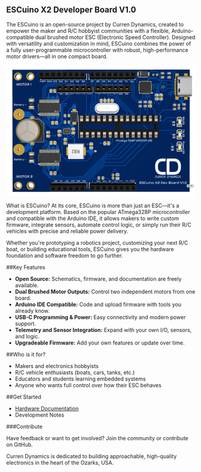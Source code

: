 ## ESCuino X2 Developer Board V1.0


The ESCuino is an open-source project by Curren Dynamics, created to empower the maker and R/C hobbyist communities with a flexible, Arduino-compatible dual brushed motor ESC (Electronic Speed Controller). Designed with versatility and customization in mind, ESCuino combines the power of a fully user-programmable microcontroller with robust, high-performance motor drivers—all in one compact board.

<img src="../assets/images/v1-render.png" alt="Render of ESCuino X2 Dev V1.0" class="render-img">

What is ESCuino?
At its core, ESCuino is more than just an ESC—it's a development platform. Based on the popular ATmega328P microcontroller and compatible with the Arduino IDE, it allows makers to write custom firmware, integrate sensors, automate control logic, or simply run their R/C vehicles with precise and reliable power delivery.

Whether you're prototyping a robotics project, customizing your next R/C boat, or building educational tools, ESCuino gives you the hardware foundation and software freedom to go further.

##Key Features
- **Open Source:** Schematics, firmware, and documentation are freely available.
- **Dual Brushed Motor Outputs:** Control two independent motors from one board.
- **Arduino IDE Compatible:** Code and upload firmware with tools you already know.
- **USB-C Programming & Power:** Easy connectivity and modern power support.
- **Telemetry and Sensor Integration:** Expand with your own I/O, sensors, and logic.
- **Upgradeable Firmware:** Add your own features or update over time.

##Who is it for?
- Makers and electronics hobbyists
- R/C vehicle enthusiasts (boats, cars, tanks, etc.)
- Educators and students learning embedded systems
- Anyone who wants full control over how their ESC behaves

##Get Started
- [Hardware Documentation](hardware.md)
- Development Notes


###Contribute

Have feedback or want to get involved? Join the community or contribute on GitHub.


Curren Dynamics is dedicated to building approachable, high-quality electronics in the heart of the Ozarks, USA.